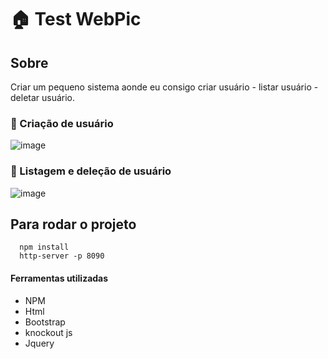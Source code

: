 # **🏠 Test WebPic**

## Sobre

Criar um pequeno sistema aonde eu consigo criar usuário - listar usuário - deletar usuário.

### 🎨 Criação de usuário
![image](https://github.com/CadisRaziel/Test-WebPic-FrontEnd/assets/70340981/07439a64-2a58-4c36-aa1b-6abd31e49b46)

### 🎨 Listagem e deleção de usuário
![image](https://github.com/CadisRaziel/Test-WebPic-FrontEnd/assets/70340981/730855eb-ab9b-4171-b379-bd281c85b7ae)

## Para rodar o projeto
```
  npm install
  http-server -p 8090
```
#### Ferramentas utilizadas
 - NPM
 - Html
 - Bootstrap
 - knockout js
 - Jquery
